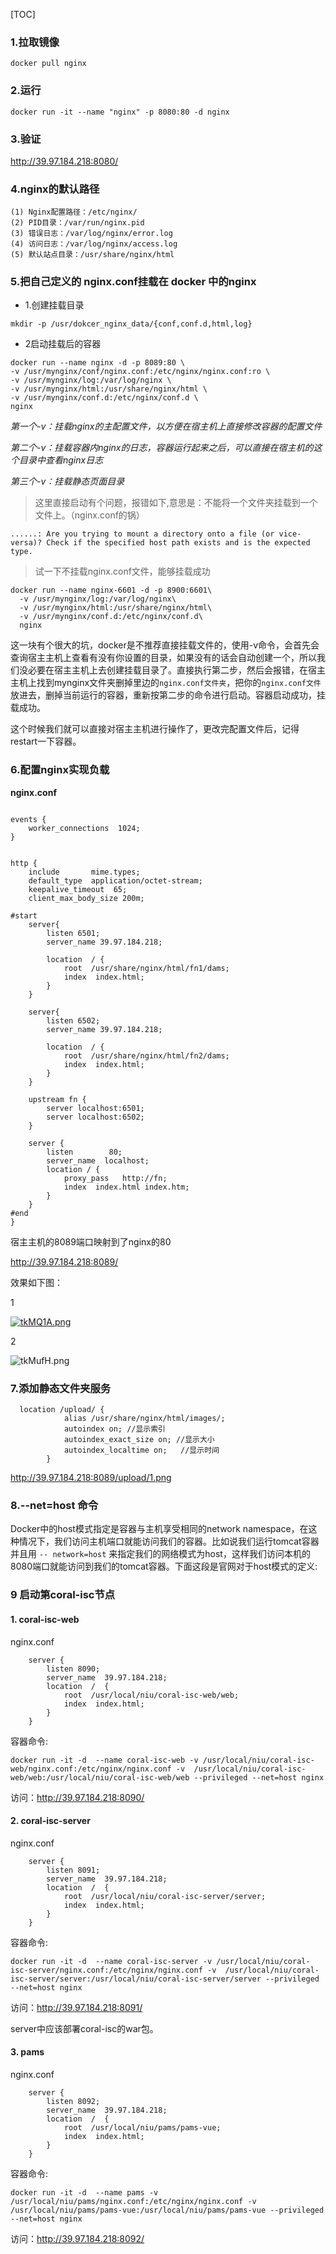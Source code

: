 [TOC]



### 1.拉取镜像

```
docker pull nginx
```



### 2.运行

```
docker run -it --name "nginx" -p 8080:80 -d nginx
```



### 3.验证

http://39.97.184.218:8080/



### 4.nginx的默认路径

```
(1) Nginx配置路径：/etc/nginx/
(2) PID目录：/var/run/nginx.pid
(3) 错误日志：/var/log/nginx/error.log
(4) 访问日志：/var/log/nginx/access.log
(5) 默认站点目录：/usr/share/nginx/html
```



### 5.把自己定义的 nginx.conf挂载在 docker 中的nginx

- 1.创建挂载目录

```
mkdir -p /usr/dokcer_nginx_data/{conf,conf.d,html,log}
```



- 2启动挂载后的容器

 ```
docker run --name nginx -d -p 8089:80 \
-v /usr/mynginx/conf/nginx.conf:/etc/nginx/nginx.conf:ro \
-v /usr/mynginx/log:/var/log/nginx \
-v /usr/mynginx/html:/usr/share/nginx/html \
-v /usr/mynginx/conf.d:/etc/nginx/conf.d \
nginx
 ```

*第一个-v：挂载nginx的主配置文件，以方便在宿主机上直接修改容器的配置文件*

*第二个-v：挂载容器内nginx的日志，容器运行起来之后，可以直接在宿主机的这个目录中查看nginx日志*

*第三个-v：挂载静态页面目录*



> 这里直接启动有个问题，报错如下,意思是：不能将一个文件夹挂载到一个文件上。（nginx.conf的锅）

```
......: Are you trying to mount a directory onto a file (or vice-versa)? Check if the specified host path exists and is the expected type.
```

> 试一下不挂载nginx.conf文件，能够挂载成功

```
docker run --name nginx-6601 -d -p 8900:6601\
  -v /usr/mynginx/log:/var/log/nginx\
  -v /usr/mynginx/html:/usr/share/nginx/html\
  -v /usr/mynginx/conf.d:/etc/nginx/conf.d\
  nginx
```



这一块有个很大的坑，docker是不推荐直接挂载文件的，使用-v命令，会首先会查询宿主主机上查看有没有你设置的目录，如果没有的话会自动创建一个，所以我们没必要在宿主主机上去创建挂载目录了。直接执行第二步，然后会报错，在宿主主机上找到mynginx文件夹删掉里边的`nginx.conf文件夹`，把你的`nginx.conf文件`放进去，删掉当前运行的容器，重新按第二步的命令进行启动。容器启动成功，挂载成功。



这个时候我们就可以直接对宿主主机进行操作了，更改完配置文件后，记得restart一下容器。



### 6.配置nginx实现负载

**nginx.conf**

```

events {
    worker_connections  1024;
}


http {
    include       mime.types;
    default_type  application/octet-stream;
    keepalive_timeout  65;
    client_max_body_size 200m;

#start
    server{
        listen 6501;
        server_name 39.97.184.218;

        location  / {
			root  /usr/share/nginx/html/fn1/dams;
            index  index.html;
		}
    }

    server{
        listen 6502;
        server_name 39.97.184.218;

        location  / {
			root  /usr/share/nginx/html/fn2/dams;
            index  index.html;
		}
    }

    upstream fn {
        server localhost:6501;
        server localhost:6502;
	}

    server {
        listen        80;
        server_name  localhost; 
        location / {  
            proxy_pass   http://fn;
            index  index.html index.htm;  
        }  
    }
#end
}
```

宿主主机的8089端口映射到了nginx的80

http://39.97.184.218:8089/

效果如下图：

1

[![tkMQ1A.png](https://s1.ax1x.com/2020/05/27/tkMQ1A.png)](https://imgchr.com/i/tkMQ1A)



2

![tkMufH.png](https://s1.ax1x.com/2020/05/27/tkMufH.png)





### 7.添加静态文件夹服务

```
  location /upload/ {
            alias /usr/share/nginx/html/images/;
            autoindex on; //显示索引
            autoindex_exact_size on; //显示大小
            autoindex_localtime on;   //显示时间
        }
```

http://39.97.184.218:8089/upload/1.png





### 8.--net=host 命令

Docker中的host模式指定是容器与主机享受相同的network namespace，在这种情况下，我们访问主机端口就能访问我们的容器。比如说我们运行tomcat容器并且用
`-- network=host` 来指定我们的网络模式为host，这样我们访问本机的8080端口就能访问到我们的tomcat容器。下面这段是官网对于host模式的定义:



### 9 启动第coral-isc节点



#### 1. coral-isc-web

nginx.conf

```
	server {
		listen 8090;
		server_name  39.97.184.218;
		location  /  {
			root  /usr/local/niu/coral-isc-web/web;
			index  index.html;
		}
	}
```

容器命令:

```
docker run -it -d  --name coral-isc-web -v /usr/local/niu/coral-isc-web/nginx.conf:/etc/nginx/nginx.conf -v  /usr/local/niu/coral-isc-web/web:/usr/local/niu/coral-isc-web/web --privileged --net=host nginx
```

访问：http://39.97.184.218:8090/



#### 2. coral-isc-server

nginx.conf

```
	server {
		listen 8091;
		server_name  39.97.184.218;
		location  /  {
			root  /usr/local/niu/coral-isc-server/server;
			index  index.html;
		}
	}
```

容器命令:

```
docker run -it -d  --name coral-isc-server -v /usr/local/niu/coral-isc-server/nginx.conf:/etc/nginx/nginx.conf -v  /usr/local/niu/coral-isc-server/server:/usr/local/niu/coral-isc-server/server --privileged --net=host nginx
```

访问：http://39.97.184.218:8091/



server中应该部署coral-isc的war包。



####  3. pams

nginx.conf

```
	server {
		listen 8092;
		server_name  39.97.184.218;
		location  /  {
			root  /usr/local/niu/pams/pams-vue;
			index  index.html;
		}
	}
```

容器命令:

```
docker run -it -d  --name pams -v /usr/local/niu/pams/nginx.conf:/etc/nginx/nginx.conf -v  /usr/local/niu/pams/pams-vue:/usr/local/niu/pams/pams-vue --privileged --net=host nginx
```

访问：http://39.97.184.218:8092/